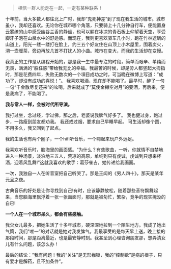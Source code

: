 


> 相信一群人能走在一起，一定有某种联系！

十年前，当大多数人都往北上广时，我却“鬼死神差”到了现在我生活的城市。城市虽小，我却还喜欢。无论你在城市哪个角落，只要骑上十几分钟自行车，便能置身云雾缭的山中感受幽谷兰香的静谧，也可以躺在冰凉的青石板上仰望着天空，享受脚牙子泡在山泉水中的舒适感。而现在，我则更喜欢驱车几小时，跑在竹林遮瞒的山道上，阳光一缕一缕打在脸上，约三五个好友住在山顶上小木屋里，围着炭火，沏一壶暖茶，旁边再放几首不打扰人的小曲。城市在变大，而我的生活却在变慢。


我真正的工作是从编程开始的，那是我一生中最专注的时段，简单而艰辛、单纯而无畏，满满的“胜任感”带给我无比的幸福。我最苦的时候，却是旁人都竖起大拇指时，那是花费四年，失败无数次的一个項目成功之时，可当晚在微博上写道：”成功了，却没有成功的喜悦！”。 我喜欢喝酒，现在却不能喝了。最早时，醉了一句一句“千金散尽复还来”的吆喝，后来就成了“莫使金樽空对月”的要酒，再后来，便是我病了，不能喝了。

**我与常人一样，会被时代所导演。**

我打过坐，念过经，学过佛，那之后，老婆说我脾气好多了。
我也健过身，跑过步，一路瘦到朋友都劝我。
我还戒过烟，要求自己早睡早起。
可生活却像个圆，不用多久，我又回到了起点。

我的生活也有两个圈子，一个hifi听音乐，一个嗨起来玩户外远足。

我喜欢听音乐时，脑海里的画面感。“为什么？有些歌曲，一听，你就情不自禁地进入一种场景，淡泊地三五人，荒凉的高原，单纯到只有虔诚，虔诚到只想来杯酒，迎着风乱舞!”这就我喜欢的歌手：葛莎雀吉，她传递给我画面。


一次，我独自一人在听音室把自己听哭了。那是王闻的《男人四十》，那天是某年元旦之夜。


古典音乐的好处是让你寻找到自己!有时，应该静静放松，随着那些音符飘舞起来，当您脑海里飘浮着一张一张画面时，那就是被匆忙，繁杂，竞争的现实掩没的自已! 

**一个人在一个城市呆久，都会有些感触。**


我欠女儿最多，把她生活了十多年城市，硬深深地拉到一个陌生地方。我成了她出气筒，我们"唯一”的对话就是她对我发脾气。我最享受的是每天早上送，晚上接的那段时间，那是距离最近，也是最安静时刻。我甚至到心理咨询朋友那，想弄清女儿有什么问题，该怎么办！

最后的结论：”我有问题！我的“关注”是无形枷锁，我的“控制欲”是病的根子，只有爱才是解药，且不加条件”。





